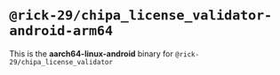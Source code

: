 # `@rick-29/chipa_license_validator-android-arm64`

This is the **aarch64-linux-android** binary for `@rick-29/chipa_license_validator`
